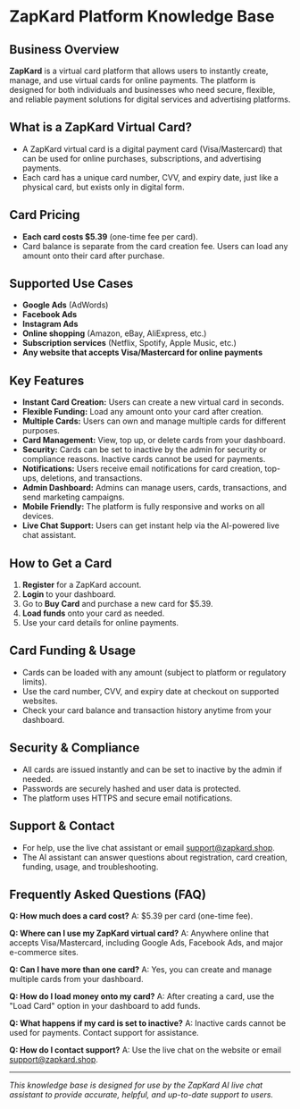 # ZapKard Platform Knowledge Base

## Business Overview
**ZapKard** is a virtual card platform that allows users to instantly create, manage, and use virtual cards for online payments. The platform is designed for both individuals and businesses who need secure, flexible, and reliable payment solutions for digital services and advertising platforms.

## What is a ZapKard Virtual Card?
- A ZapKard virtual card is a digital payment card (Visa/Mastercard) that can be used for online purchases, subscriptions, and advertising payments.
- Each card has a unique card number, CVV, and expiry date, just like a physical card, but exists only in digital form.

## Card Pricing
- **Each card costs $5.39** (one-time fee per card).
- Card balance is separate from the card creation fee. Users can load any amount onto their card after purchase.

## Supported Use Cases
- **Google Ads** (AdWords)
- **Facebook Ads**
- **Instagram Ads**
- **Online shopping** (Amazon, eBay, AliExpress, etc.)
- **Subscription services** (Netflix, Spotify, Apple Music, etc.)
- **Any website that accepts Visa/Mastercard for online payments**

## Key Features
- **Instant Card Creation:** Users can create a new virtual card in seconds.
- **Flexible Funding:** Load any amount onto your card after creation.
- **Multiple Cards:** Users can own and manage multiple cards for different purposes.
- **Card Management:** View, top up, or delete cards from your dashboard.
- **Security:** Cards can be set to inactive by the admin for security or compliance reasons. Inactive cards cannot be used for payments.
- **Notifications:** Users receive email notifications for card creation, top-ups, deletions, and transactions.
- **Admin Dashboard:** Admins can manage users, cards, transactions, and send marketing campaigns.
- **Mobile Friendly:** The platform is fully responsive and works on all devices.
- **Live Chat Support:** Users can get instant help via the AI-powered live chat assistant.

## How to Get a Card
1. **Register** for a ZapKard account.
2. **Login** to your dashboard.
3. Go to **Buy Card** and purchase a new card for $5.39.
4. **Load funds** onto your card as needed.
5. Use your card details for online payments.

## Card Funding & Usage
- Cards can be loaded with any amount (subject to platform or regulatory limits).
- Use the card number, CVV, and expiry date at checkout on supported websites.
- Check your card balance and transaction history anytime from your dashboard.

## Security & Compliance
- All cards are issued instantly and can be set to inactive by the admin if needed.
- Passwords are securely hashed and user data is protected.
- The platform uses HTTPS and secure email notifications.

## Support & Contact
- For help, use the live chat assistant or email support@zapkard.shop.
- The AI assistant can answer questions about registration, card creation, funding, usage, and troubleshooting.

## Frequently Asked Questions (FAQ)
**Q: How much does a card cost?**
A: $5.39 per card (one-time fee).

**Q: Where can I use my ZapKard virtual card?**
A: Anywhere online that accepts Visa/Mastercard, including Google Ads, Facebook Ads, and major e-commerce sites.

**Q: Can I have more than one card?**
A: Yes, you can create and manage multiple cards from your dashboard.

**Q: How do I load money onto my card?**
A: After creating a card, use the "Load Card" option in your dashboard to add funds.

**Q: What happens if my card is set to inactive?**
A: Inactive cards cannot be used for payments. Contact support for assistance.

**Q: How do I contact support?**
A: Use the live chat on the website or email support@zapkard.shop.

---

*This knowledge base is designed for use by the ZapKard AI live chat assistant to provide accurate, helpful, and up-to-date support to users.* 
